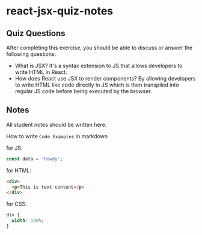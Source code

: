 # react-jsx-quiz-notes

## Quiz Questions

After completing this exercise, you should be able to discuss or answer the following questions:

- What is JSX?
  It's a syntax extension to JS that allows developers to write HTML in React.
- How does React use JSX to render components?
  By allowing developers to write HTML like code directly in JS which is then transpiled into regular JS code before being executed by the browser.

## Notes

All student notes should be written here.

How to write `Code Examples` in markdown

for JS:

```javascript
const data = 'Howdy';
```

for HTML:

```html
<div>
  <p>This is text content</p>
</div>
```

for CSS:

```css
div {
  width: 100%;
}
```
